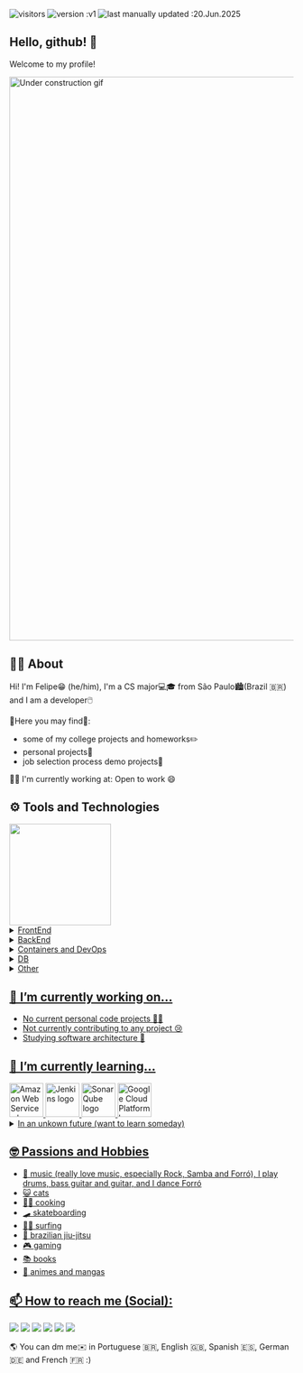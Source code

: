![visitors](https://vbr.nathanchung.dev/badge?page_id=felipe-esc.felipe-esc&color=00cf00)
![version :v1](https://img.shields.io/badge/version-v1-informational)
![last manually updated :20.Jun.2025](https://img.shields.io/badge/last_manually_updated-20.Jun.2025-informational)

## Hello, github! 👋
Welcome to my profile!

<img src=https://media3.giphy.com/media/v1.Y2lkPTc5MGI3NjExMXJpZjRxejFqNzY5ZzBmb2h6YzN0bngzYzJtemo4OWwzenZweXp0aSZlcD12MV9pbnRlcm5hbF9naWZfYnlfaWQmY3Q9Zw/2DtfA7nYrbNnIabEyK/giphy.gif width=1000 alt="Under construction gif">

## 👦🏽 About 
Hi! I'm Felipe😁 (he/him), I'm a CS major💻🎓 from São Paulo🏙️(Brazil 🇧🇷) and I am a developer🖱️

🧐Here you may find🔎: 
- some of my college projects and homeworks✏️
- personal projects📔
- job selection process demo projects💼

👷🏼 I'm currently working at: Open to work 😄

<!--
<img src="https://media0.giphy.com/media/v1.Y2lkPTc5MGI3NjExZnN0YWpuaTB6bmUyMTI4dWcxazNjeTc4Z3NjcGZpYzRwMmt5cDQ0dCZlcD12MV9pbnRlcm5hbF9naWZfYnlfaWQmY3Q9Zw/3ov9jIMfsR1wRSeO9W/giphy.gif" />
-->

## ⚙️ Tools and Technologies 
<div>
<a href="https://github.com/felipe-esc">
<img loading="lazy" height="180em" src="https://github-readme-stats.vercel.app/api/top-langs/?username=felipe-esc&layout=compact&langs_count=10&theme=dracula"/>
</div>


<details>
       <summary>FrontEnd</summary>
       <div>
              <img loading="lazy" src="https://cdn.jsdelivr.net/gh/devicons/devicon@latest/icons/angular/angular-original.svg" width="60" height="60" alt="Angular Framework logo"/>
              <img loading="lazy" src="https://cdn.jsdelivr.net/gh/devicons/devicon@latest/icons/nextjs/nextjs-original-wordmark.svg" width="60" height="60" alt="NextJs Framework logo"/>
       </div>
</details>

<details>
       <summary>BackEnd</summary>
       <div>
              <img loading="lazy" src="https://cdn.jsdelivr.net/gh/devicons/devicon@latest/icons/java/java-original-wordmark.svg" width="60" height="60" alt="Java logo"/>
              <img loading="lazy" src="https://cdn.jsdelivr.net/gh/devicons/devicon@latest/icons/kotlin/kotlin-original-wordmark.svg" width="60" height="60" alt="Kotlin logo"/>
              <img loading="lazy" src="https://cdn.jsdelivr.net/gh/devicons/devicon@latest/icons/quarkus/quarkus-original-wordmark.svg" width="60" height="60" alt="Quarkus Framework logo"/>
              <img loading="lazy" src="https://cdn.jsdelivr.net/gh/devicons/devicon@latest/icons/spring/spring-original-wordmark.svg" width="60" height="60" alt="Spring Framework logo"/>
              <img loading="lazy" src="https://cdn.jsdelivr.net/gh/devicons/devicon@latest/icons/nodejs/nodejs-original-wordmark.svg" width="60" height="60" alt="Node logo"/>       
       </div>
</details>

<details>
       <summary>Containers and DevOps</summary>
       <div>
              <img loading="lazy" src="https://cdn.jsdelivr.net/gh/devicons/devicon@latest/icons/docker/docker-original-wordmark.svg" width="60" height="60" alt="Docker logo"/>
              <img loading="lazy" src="https://cdn.jsdelivr.net/gh/devicons/devicon@latest/icons/kubernetes/kubernetes-original-wordmark.svg" width="60" height="60" alt="Kubernetes logo"/> 
       </div>
</details>

<details>
       <summary>DB</summary>   
       <div>
              <img loading="lazy" src="https://cdn.jsdelivr.net/gh/devicons/devicon@latest/icons/mongodb/mongodb-original-wordmark.svg" width="60" height="60" alt="MongoDb logo"/>
              <img loading="lazy" src="https://cdn.jsdelivr.net/gh/devicons/devicon@latest/icons/postgresql/postgresql-original.svg" width="60" height="60" alt="PostgreSQL logo"/>
              <img loading="lazy" src="https://cdn.jsdelivr.net/gh/devicons/devicon@latest/icons/hibernate/hibernate-original-wordmark.svg" width="60" height="60" alt="Hibernate logo"/>      
       </div> 
</details>

<details>
       <summary>Other</summary>
       <div>
              <img loading="lazy" src="https://cdn.jsdelivr.net/gh/devicons/devicon/icons/git/git-original.svg" width="60" height="60" alt="Git logo"/>
              <img loading="lazy" src="https://cdn.jsdelivr.net/gh/devicons/devicon@latest/icons/python/python-original-wordmark.svg" width="60" height="60" alt="Python logo"/>
              <img loading="lazy" src="https://cdn.jsdelivr.net/gh/devicons/devicon@latest/icons/c/c-original.svg" width="60" height="60" alt="C language logo"/>
              <img loading="lazy" src="https://cdn.jsdelivr.net/gh/devicons/devicon@latest/icons/typescript/typescript-plain.svg" width="60" height="60" alt="TypeScript logo"/>        
              <img loading="lazy" src="https://cdn.jsdelivr.net/gh/devicons/devicon@latest/icons/sass/sass-original.svg" width="60" height="60" alt="Sass logo"/>
              <img loading="lazy" src="https://cdn.jsdelivr.net/gh/devicons/devicon@latest/icons/junit/junit-original-wordmark.svg" width="60" height="60" alt="JUnit logo"/>
              <img loading="lazy" src="https://cdn.jsdelivr.net/gh/devicons/devicon@latest/icons/latex/latex-original.svg" width="60" height="60" alt="LaTeX logo"/>
              <img loading="lazy" src="https://cdn.jsdelivr.net/gh/devicons/devicon@latest/icons/html5/html5-original.svg" width="60" height="60" alt="html5 logo"/>
              <img loading="lazy" src="https://cdn.jsdelivr.net/gh/devicons/devicon@latest/icons/css3/css3-original.svg" width="60" height="60" alt="css3 logo"/>
              <img loading="lazy" src="https://cdn.jsdelivr.net/gh/devicons/devicon@latest/icons/illustrator/illustrator-plain.svg" width="60" height="60" alt="Adobe Illustrator logo"/>  
       </div>     
</details>

##  🔭 I’m currently working on...
- No current personal code projects 😶‍🌫️
- Not currently contributing to any project 😢
- Studying software architecture 📐

## 🌱 I’m currently learning...
<div>
       <img loading="lazy" src="https://cdn.jsdelivr.net/gh/devicons/devicon@latest/icons/amazonwebservices/amazonwebservices-original-wordmark.svg" width="60" height="60" alt="Amazon Web Services logo"/>
       <img loading="lazy" src="https://cdn.jsdelivr.net/gh/devicons/devicon@latest/icons/jenkins/jenkins-original.svg" width="60" height="60" alt="Jenkins logo"/>
       <img loading="lazy" src="https://cdn.jsdelivr.net/gh/devicons/devicon@latest/icons/sonarqube/sonarqube-original.svg" width="60" height="60" alt="SonarQube logo"/>
       <img loading="lazy" src="https://cdn.jsdelivr.net/gh/devicons/devicon@latest/icons/googlecloud/googlecloud-original-wordmark.svg" width="60" height="60" alt="Google Cloud Platform logo"/>
</div>

<details>
       <summary>In an unkown future (want to learn someday)</summary>   
       <div>
            <img loading="lazy" src="https://cdn.jsdelivr.net/gh/devicons/devicon@latest/icons/go/go-original-wordmark.svg" width="60" height="60" alt="Go logo"/>
            <img loading="lazy" src="https://cdn.jsdelivr.net/gh/devicons/devicon@latest/icons/elixir/elixir-plain-wordmark.svg" width="60" height="60" alt="Elixir logo"/>
            <img loading="lazy" src="https://cdn.jsdelivr.net/gh/devicons/devicon@latest/icons/lua/lua-original.svg" width="60" height="60" alt="Lua logo"/>
            <img loading="lazy" src="https://cdn.jsdelivr.net/gh/devicons/devicon@latest/icons/android/android-plain.svg" width="60" height="60" alt="Android logo"/>
            <img loading="lazy" src="https://cdn.jsdelivr.net/gh/devicons/devicon@latest/icons/godot/godot-original-wordmark.svg" width="60" height="60" alt="Godot logo"/>
            <img loading="lazy" src="https://cdn.jsdelivr.net/gh/devicons/devicon@latest/icons/swift/swift-original-wordmark.svg" width="60" height="60" alt="Swift logo"/>
       </div> 
</details>

       
## 🤓 Passions and Hobbies
 - 🎸 music (really love music, especially Rock, Samba and Forró), I play drums, bass guitar and guitar, and I dance Forró
 - 😺 cats
 - 👨‍🍳 cooking
 - 🛹 skateboarding
 - 🏄‍♂️ surfing
 - 🥋 brazilian jiu-jitsu
 - 🎮 gaming
 - 📚 books
 - 🔖 animes and mangas
   
## 📫 How to reach me (Social):
<div>
       <a href="https://instagram.com/escorcio_felipe" target="_blank"><img loading="lazy" src="https://img.shields.io/badge/-Instagram-%23E4405F?style=for-the-badge&logo=instagram&logoColor=white" target="_blank"></a>
       <a href="https://www.twitch.tv/escaditaZ" target="_blank"><img loading="lazy" src="https://img.shields.io/badge/Twitch-9146FF?style=for-the-badge&logo=twitch&logoColor=white" target="_blank"></a>
       <a href="https://www.linkedin.com/in/felipe-escorcio-de-sousa" target="_blank"><img loading="lazy" src="https://img.shields.io/badge/-LinkedIn-%230077B5?style=for-the-badge&logo=linkedin&logoColor=white" target="_blank"></a>   
       <a href="https://bsky.app/profile/felipe-esc.bsky.social" target="_blank"><img loading="lazy" src="https://img.shields.io/badge/-BlueSky-1185FE?style=for-the-badge&logo=bluesky&logoColor=white" target="_blank"></a>
       <a href="https://discordapp.com/users/689503953343348873" target="_blank"><img loading="lazy" src="https://img.shields.io/badge/-Discord-7289DA?style=for-the-badge&logo=discord&logoColor=white" target="_blank"></a>
       <a href="https://steamcommunity.com/id/felipe_esc/" target="_blank"><img loading="lazy" src="https://img.shields.io/badge/-Steam-171A21?style=for-the-badge&logo=steam&logoColor=white" target="_blank"></a>
</div>

🌎 You can dm me✉️ in Portuguese 🇧🇷, English 🇬🇧, Spanish 🇪🇸, German 🇩🇪 and French 🇫🇷 :)

<!-- 
todo: 
- padronizar os logos (baixar, editar e upar os svgs) para melhorar estética
- trocar gif por um customizado

ideias:
- adicionar link para website(?)
- sessão de stats
- talvez adicionar current playing
-->
